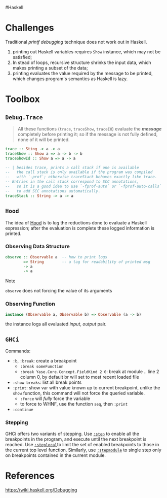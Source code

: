 
#Haskell 

# Challenges 

Traditional _printf debugging_ technique does not work out in Haskell.
1. printing out Haskell variables requires `Show` instance, which may not be satisfied;
2. In stead of loops, recursive structure shrinks the input data, which makes printing a subset of the data;
3. printing evaluates the value required by the message to be printed, which changes program's semantics as Haskell is lazy.


# Toolbox


## `Debug.Trace`

> All these functions (`trace`, `traceShow`, `traceIO`) evaluate the _**message**_ completely before printing it; so if the message is not fully defined, none of it will be printed.

```haskell
trace :: Sting -> a -> a
traceShow :: Show a => a -> b -> b
traceShowId :: Show a => a -> a

-- | besides trace, prints a call stack if one is available 
--   the call stack is only available if the program was compiled 
--   with `-prof`; otherwise traceStack behaves exactly like trace.
-- Entries in the call stack correspond to SCC annotations, 
--   so it is a good idea to use `-fprof-auto` or `-fprof-auto-calls`
--   to add SCC annotations automatically.
traceStack :: String -> a -> a
```


## `Hood`

The idea of [Hood](https://hackage.haskell.org/package/hood) is to _log_ the reductions done to evaluate a Haskell expression; after the evaluation is complete these logged information is printed.

### Observing Data Structure

```haskell
observe :: Observable a  -- how to print logs
        => String        -- a tag for readability of printed msg
        -> a             
        -> a
```

>[!NOTE]
>`observe` does not forcing the value of its arguments 


### Observing Function

```haskell
instance (Observable a, Observable b) => Observable (a -> b)
```

the instance logs all evaluated _input_, _output_ pair.


## `GHCi`

Commands:
- `:b`, `:break`: create a breakpoint
  - `:break someFunction`
  - `:break Yase.Core.Concept.FieldKind 2 0`: break at module .. line 2 column 0, by default br will set to most recent loaded file
- `:show breaks`: list all break points
- `:print`: show var with value known up to current breakpoint, unlike the `show` function, this command will not force the queried variable.
  - `:force` will _fully_ force the variable
  - to force to WHNF, use the function `seq`, then `:print`
- `:continue`

### Stepping 

GHCi offers two variants of stepping. Use [`:step`](https://downloads.haskell.org/ghc/latest/docs/users_guide/ghci.html#ghci-cmd-:step) to enable all the breakpoints in the program, and execute until the next breakpoint is reached. Use [`:steplocal`](https://downloads.haskell.org/ghc/latest/docs/users_guide/ghci.html#ghci-cmd-:steplocal)to limit the set of enabled breakpoints to those in the current top level function. Similarly, use [`:stepmodule`](https://downloads.haskell.org/ghc/latest/docs/users_guide/ghci.html#ghci-cmd-:stepmodule) to single step only on breakpoints contained in the current module.


# References

https://wiki.haskell.org/Debugging
